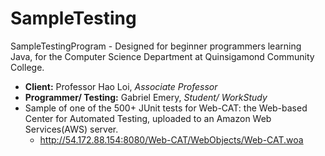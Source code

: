 # SampleTesting
SampleTestingProgram - Designed for beginner programmers learning Java, for the Computer Science Department at Quinsigamond Community College.
- **Client:** Professor Hao Loi, *Associate Professor*
- **Programmer/ Testing:** Gabriel Emery, *Student/ WorkStudy*
- Sample of one of the 500+ JUnit tests for Web-CAT: the Web-based Center for Automated Testing, uploaded to an Amazon Web Services(AWS) server.
  - http://54.172.88.154:8080/Web-CAT/WebObjects/Web-CAT.woa
  
  
